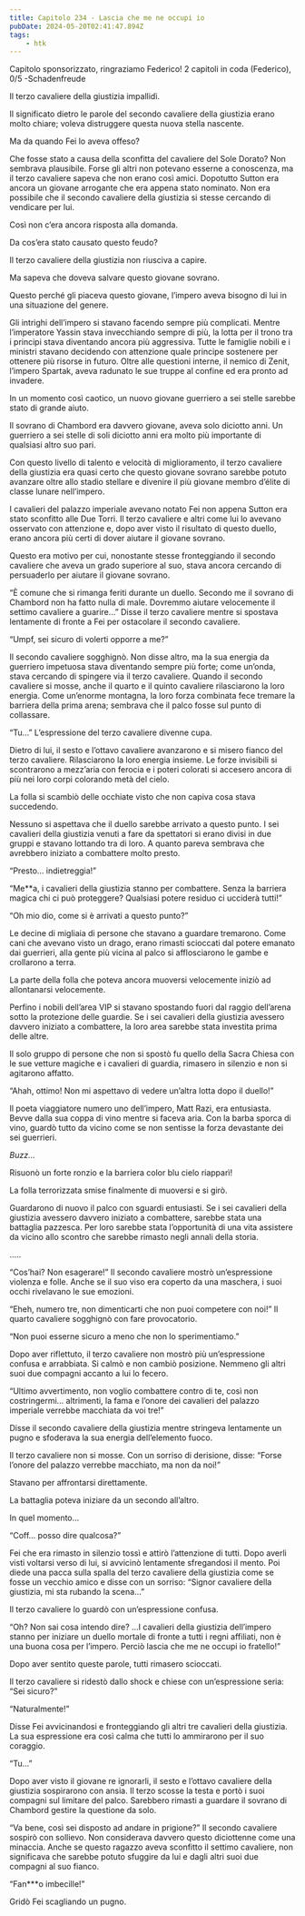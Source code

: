 ```yaml
---
title: Capitolo 234 - Lascia che me ne occupi io
pubDate: 2024-05-20T02:41:47.894Z
tags:
    - htk
---
```


Capitolo sponsorizzato, ringraziamo Federico!
2 capitoli in coda (Federico), 0/5
-Schadenfreude

Il terzo cavaliere della giustizia impallidì.

Il significato dietro le parole del secondo cavaliere della giustizia erano molto chiare; voleva distruggere questa nuova stella nascente.

Ma da quando Fei lo aveva offeso?

Che fosse stato a causa della sconfitta del cavaliere del Sole Dorato? Non sembrava plausibile. Forse gli altri non potevano esserne a conoscenza, ma il terzo cavaliere sapeva che non erano così amici. Dopotutto Sutton era ancora un giovane arrogante che era appena stato nominato. Non era possibile che il secondo cavaliere della giustizia si stesse cercando di vendicare per lui.

Così non c’era ancora risposta alla domanda.

Da cos’era stato causato questo feudo?

Il terzo cavaliere della giustizia non riusciva a capire.

Ma sapeva che doveva salvare questo giovane sovrano.

Questo perché gli piaceva questo giovane, l’impero aveva bisogno di lui in una situazione del genere.

Gli intrighi dell’impero si stavano facendo sempre più complicati. Mentre l’imperatore Yassin stava invecchiando sempre di più, la lotta per il trono tra i principi stava diventando ancora più aggressiva. Tutte le famiglie nobili e i ministri stavano decidendo con attenzione quale principe sostenere per ottenere più risorse in futuro. Oltre alle questioni interne, il nemico di Zenit, l’impero Spartak, aveva radunato le sue truppe al confine ed era pronto ad invadere.

In un momento così caotico, un nuovo giovane guerriero a sei stelle sarebbe stato di grande aiuto.

Il sovrano di Chambord era davvero giovane, aveva solo diciotto anni. Un guerriero a sei stelle di soli diciotto anni era molto più importante di qualsiasi altro suo pari.

Con questo livello di talento e velocità di miglioramento, il terzo cavaliere della giustizia era quasi certo che questo giovane sovrano sarebbe potuto avanzare oltre allo stadio stellare e divenire il più giovane membro d’élite di classe lunare nell’impero.

I cavalieri del palazzo imperiale avevano notato Fei non appena Sutton era stato sconfitto alle Due Torri. Il terzo cavaliere e altri come lui lo avevano osservato con attenzione e, dopo aver visto il risultato di questo duello, erano ancora più certi di dover aiutare il giovane sovrano.

Questo era motivo per cui, nonostante stesse fronteggiando il secondo cavaliere che aveva un grado superiore al suo, stava ancora cercando di persuaderlo per aiutare il giovane sovrano.

“È comune che si rimanga feriti durante un duello. Secondo me il sovrano di Chambord non ha fatto nulla di male. Dovremmo aiutare velocemente il settimo cavaliere a guarire…” Disse il terzo cavaliere mentre si spostava lentamente di fronte a Fei per ostacolare il secondo cavaliere.

“Umpf, sei sicuro di volerti opporre a me?”

Il secondo cavaliere sogghignò. Non disse altro, ma la sua energia da guerriero impetuosa stava diventando sempre più forte; come un’onda, stava cercando di spingere via il terzo cavaliere. Quando il secondo cavaliere si mosse, anche il quarto e il quinto cavaliere rilasciarono la loro energia. Come un’enorme montagna, la loro forza combinata fece tremare la barriera della prima arena; sembrava che il palco fosse sul punto di collassare.

“Tu…” L’espressione del terzo cavaliere divenne cupa.

Dietro di lui, il sesto e l’ottavo cavaliere avanzarono e si misero fianco del terzo cavaliere. Rilasciarono la loro energia insieme. Le forze invisibili si scontrarono a mezz’aria con ferocia e i poteri colorati si accesero ancora di più nei loro corpi colorando metà del cielo.

La folla si scambiò delle occhiate visto che non capiva cosa stava succedendo.

Nessuno si aspettava che il duello sarebbe arrivato a questo punto. I sei cavalieri della giustizia venuti a fare da spettatori si erano divisi in due gruppi e stavano lottando tra di loro. A quanto pareva sembrava che avrebbero iniziato a combattere molto presto.

“Presto… indietreggia!”

“Me**a, i cavalieri della giustizia stanno per combattere. Senza la barriera magica chi ci può proteggere? Qualsiasi potere residuo ci ucciderà tutti!”

“Oh mio dio, come si è arrivati a questo punto?”

Le decine di migliaia di persone che stavano a guardare tremarono. Come cani che avevano visto un drago, erano rimasti scioccati dal potere emanato dai guerrieri, alla gente più vicina al palco si afflosciarono le gambe e crollarono a terra.

La parte della folla che poteva ancora muoversi velocemente iniziò ad allontanarsi velocemente.

Perfino i nobili dell’area VIP si stavano spostando fuori dal raggio dell’arena sotto la protezione delle guardie. Se i sei cavalieri della giustizia avessero davvero iniziato a combattere, la loro area sarebbe stata investita prima delle altre.

Il solo gruppo di persone che non si spostò fu quello della Sacra Chiesa con le sue vetture magiche e i cavalieri di guardia, rimasero in silenzio e non si agitarono affatto.

“Ahah, ottimo! Non mi aspettavo di vedere un’altra lotta dopo il duello!”

Il poeta viaggiatore numero uno dell’impero, Matt Razi, era entusiasta. Bevve dalla sua coppa di vino mentre si faceva aria. Con la barba sporca di vino, guardò tutto da vicino come se non sentisse la forza devastante dei sei guerrieri.

<em>Buzz…</em>

Risuonò un forte ronzio e la barriera color blu cielo riapparì!

La folla terrorizzata smise finalmente di muoversi e si girò.

Guardarono di nuovo il palco con sguardi entusiasti. Se i sei cavalieri della giustizia avessero davvero iniziato a combattere, sarebbe stata una battaglia pazzesca. Per loro sarebbe stata l’opportunità di una vita assistere da vicino allo scontro che sarebbe rimasto negli annali della storia.

…..

“Cos’hai? Non esagerare!” Il secondo cavaliere mostrò un’espressione violenza e folle. Anche se il suo viso era coperto da una maschera, i suoi occhi rivelavano le sue emozioni.

“Eheh, numero tre, non dimenticarti che non puoi competere con noi!” Il quarto cavaliere sogghignò con fare provocatorio.

“Non puoi esserne sicuro a meno che non lo sperimentiamo.”

Dopo aver riflettuto, il terzo cavaliere non mostrò più un’espressione confusa e arrabbiata. Si calmò e non cambiò posizione. Nemmeno gli altri suoi due compagni accanto a lui lo fecero.

“Ultimo avvertimento, non voglio combattere contro di te, così non costringermi… altrimenti, la fama e l’onore dei cavalieri del palazzo imperiale verrebbe macchiata da voi tre!”

Disse il secondo cavaliere della giustizia mentre stringeva lentamente un pugno e sfoderava la sua energia dell’elemento fuoco.

Il terzo cavaliere non si mosse. Con un sorriso di derisione, disse: “Forse l’onore del palazzo verrebbe macchiato, ma non da noi!”

Stavano per affrontarsi direttamente.

La battaglia poteva iniziare da un secondo all’altro.

In quel momento…

“Coff… posso dire qualcosa?”

Fei che era rimasto in silenzio tossì e attirò l’attenzione di tutti. Dopo averli visti voltarsi verso di lui, si avvicinò lentamente sfregandosi il mento. Poi diede una pacca sulla spalla del terzo cavaliere della giustizia come se fosse un vecchio amico e disse con un sorriso: “Signor cavaliere della giustizia, mi sta rubando la scena…”

Il terzo cavaliere lo guardò con un’espressione confusa.

“Oh? Non sai cosa intendo dire? …I cavalieri della giustizia dell’impero stanno per iniziare un duello mortale di fronte a tutti i regni affiliati, non è una buona cosa per l’impero. Perciò lascia che me ne occupi io fratello!”

Dopo aver sentito queste parole, tutti rimasero scioccati.

Il terzo cavaliere si ridestò dallo shock e chiese con un’espressione seria: “Sei sicuro?”

“Naturalmente!”

Disse Fei avvicinandosi e fronteggiando gli altri tre cavalieri della giustizia. La sua espressione era così calma che tutti lo ammirarono per il suo coraggio.

“Tu…”

Dopo aver visto il giovane re ignorarli, il sesto e l’ottavo cavaliere della giustizia sospirarono con ansia. Il terzo scosse la testa e portò i suoi compagni sul limitare del palco. Sarebbero rimasti a guardare il sovrano di Chambord gestire la questione da solo.

“Va bene, così sei disposto ad andare in prigione?” Il secondo cavaliere sospirò con sollievo. Non considerava davvero questo diciottenne come una minaccia. Anche se questo ragazzo aveva sconfitto il settimo cavaliere, non significava che sarebbe potuto sfuggire da lui e dagli altri suoi due compagni al suo fianco.

“Fan***o imbecille!”

Gridò Fei scagliando un pugno.



